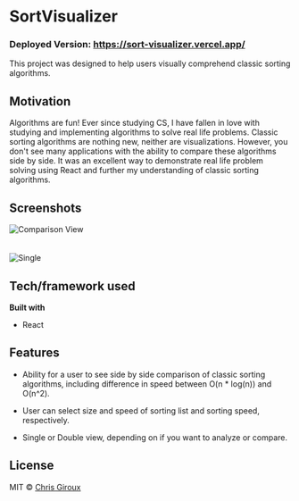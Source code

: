 # SortVisualizer

### Deployed Version: https://sort-visualizer.vercel.app/


This project was designed to help users visually comprehend classic sorting algorithms.

## Motivation

Algorithms are fun! Ever since studying CS, I have fallen in love with studying and implementing algorithms to solve real life problems. Classic sorting algorithms are nothing new, neither are visualizations. However, you don't see many applications with the ability to compare these algorithms side by side. It was an excellent way to demonstrate real life problem solving using React and further my understanding of classic sorting algorithms.

## Screenshots


![Comparison View](https://user-images.githubusercontent.com/59579733/92633471-d4f90480-f2a0-11ea-8502-6e542fd6e195.png)
<br/>
<br/>
<br/>
![Single](https://user-images.githubusercontent.com/59579733/92648940-40020580-f2b8-11ea-9b51-3a3697aa8dbc.png)

## Tech/framework used


<b>Built with</b>

- React

## Features

- Ability for a user to see side by side comparison of classic sorting algorithms, including difference in speed between O(n \* log(n)) and O(n^2).

- User can select size and speed of sorting list and sorting speed, respectively.

- Single or Double view, depending on if you want to analyze or compare.


## License


MIT © [Chris Giroux]()
